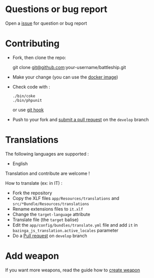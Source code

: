 # Questions or bug report

Open a [issue](https://github.com/matthieuy/battleship/issues) for question or bug report


# Contributing

- Fork, then clone the repo:

    git clone git@github.com:your-username/battleship.git

- Make your change (you can use the [docker image](app/Resources/docs/docker.md))
- Check code with :
    ```shell
    ./bin/coke
    ./bin/phpunit
    ```
    or use [git hook](bin/git-hooks/README.md)
- Push to your fork and [submit a pull request](https://github.com/matthieuy/battleship/pull) on the `develop` branch


# Translations

The following languages are supported :
- English

Translation and contribute are welcome !

How to translate (ex: in IT) :
- Fork the repository
- Copy the XLF files `app/Resources/translations` and `src/*Bundle/Resources/translations` 
- Rename extensions files to `it.xlf`
- Change the `target-language` attribute
- Translate file (the `target` balise)
- Edit the `app/config/bundles/translate.yml` file and add `it` in `bazinga_js_translation.active_locales` parameter
- Do a [Pull request](https://github.com/matthieuy/battleship/pulls) on `develop` branch


# Add weapon

If you want more weapons, read the guide how to [create weapon](src/BonusBundle/Resources/docs/weapon.md)
